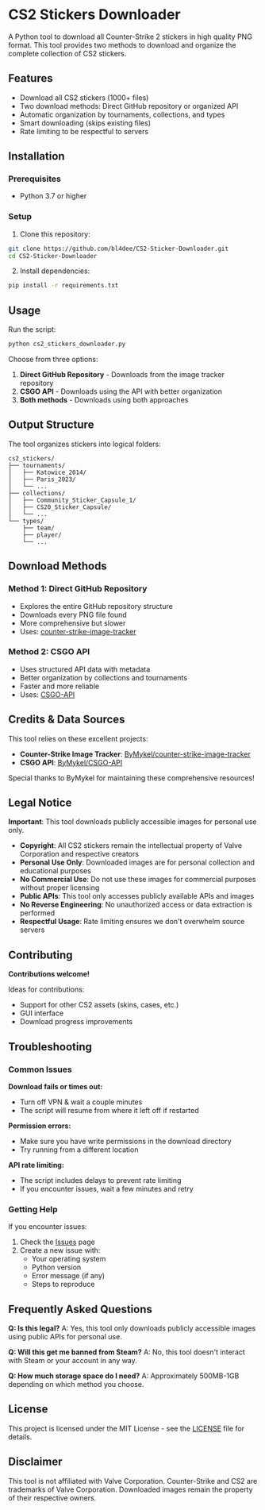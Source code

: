 # CS2 Stickers Downloader

A Python tool to download all Counter-Strike 2 stickers in high quality PNG format. This tool provides two methods to download and organize the complete collection of CS2 stickers.

## Features

-  Download all CS2 stickers (1000+ files)
-  Two download methods: Direct GitHub repository or organized API
-  Automatic organization by tournaments, collections, and types
-  Smart downloading (skips existing files)
-  Rate limiting to be respectful to servers

## Installation

### Prerequisites
- Python 3.7 or higher

### Setup
1. Clone this repository:
```bash
git clone https://github.com/bl4dee/CS2-Sticker-Downloader.git
cd CS2-Sticker-Downloader
```

2. Install dependencies:
```bash
pip install -r requirements.txt
```

## Usage

Run the script:
```bash
python cs2_stickers_downloader.py
```

Choose from three options:
1. **Direct GitHub Repository** - Downloads from the image tracker repository
2. **CSGO API** - Downloads using the API with better organization
3. **Both methods** - Downloads using both approaches

## Output Structure

The tool organizes stickers into logical folders:

```
cs2_stickers/
├── tournaments/
│   ├── Katowice_2014/
│   ├── Paris_2023/
│   └── ...
├── collections/
│   ├── Community_Sticker_Capsule_1/
│   ├── CS20_Sticker_Capsule/
│   └── ...
└── types/
    ├── team/
    ├── player/
    └── ...
```

## Download Methods

### Method 1: Direct GitHub Repository
- Explores the entire GitHub repository structure
- Downloads every PNG file found
- More comprehensive but slower
- Uses: [counter-strike-image-tracker](https://github.com/ByMykel/counter-strike-image-tracker)

### Method 2: CSGO API
- Uses structured API data with metadata
- Better organization by collections and tournaments
- Faster and more reliable
- Uses: [CSGO-API](https://github.com/ByMykel/CSGO-API)

## Credits & Data Sources

This tool relies on these excellent projects:

- **Counter-Strike Image Tracker**: [ByMykel/counter-strike-image-tracker](https://github.com/ByMykel/counter-strike-image-tracker)
- **CSGO API**: [ByMykel/CSGO-API](https://github.com/ByMykel/CSGO-API)

Special thanks to ByMykel for maintaining these comprehensive resources!

## Legal Notice

 **Important**: This tool downloads publicly accessible images for personal use only.

- **Copyright**: All CS2 stickers remain the intellectual property of Valve Corporation and respective creators
- **Personal Use Only**: Downloaded images are for personal collection and educational purposes
- **No Commercial Use**: Do not use these images for commercial purposes without proper licensing
- **Public APIs**: This tool only accesses publicly available APIs and images
- **No Reverse Engineering**: No unauthorized access or data extraction is performed
- **Respectful Usage**: Rate limiting ensures we don't overwhelm source servers


## Contributing

**Contributions welcome!**

Ideas for contributions:
- Support for other CS2 assets (skins, cases, etc.)
- GUI interface
- Download progress improvements

## Troubleshooting

### Common Issues

**Download fails or times out:**
- Turn off VPN & wait a couple minutes 
- The script will resume from where it left off if restarted

**Permission errors:**
- Make sure you have write permissions in the download directory
- Try running from a different location

**API rate limiting:**
- The script includes delays to prevent rate limiting
- If you encounter issues, wait a few minutes and retry

### Getting Help

If you encounter issues:
1. Check the [Issues](https://github.com/bl4dee/CS2-Sticker-Downloader/issues) page
2. Create a new issue with:
   - Your operating system
   - Python version
   - Error message (if any)
   - Steps to reproduce

## Frequently Asked Questions

**Q: Is this legal?**
A: Yes, this tool only downloads publicly accessible images using public APIs for personal use.

**Q: Will this get me banned from Steam?**
A: No, this tool doesn't interact with Steam or your account in any way.

**Q: How much storage space do I need?**
A: Approximately 500MB-1GB depending on which method you choose.

## License

This project is licensed under the MIT License - see the [LICENSE](LICENSE) file for details.

## Disclaimer

This tool is not affiliated with Valve Corporation. Counter-Strike and CS2 are trademarks of Valve Corporation. Downloaded images remain the property of their respective owners.
